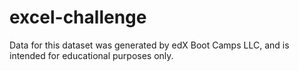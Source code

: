 # excel-challenge
Data for this dataset was generated by edX Boot Camps LLC, and is intended for educational purposes only.
